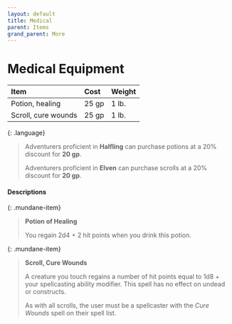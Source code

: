 ```yaml
---
layout: default
title: Medical
parent: Items
grand_parent: More
---
```


# Medical Equipment

| Item                | Cost  | Weight |
| :------------------ | :---- | :----- |
| Potion, healing     | 25 gp | 1 lb.  |
| Scroll, cure wounds | 25 gp | 1 lb.  |

{: .language}
> Adventurers proficient in **Halfling** can purchase potions at a 20% discount for **20 gp**.
>
> Adventurers proficient in **Elven** can purchase scrolls at a 20% discount for **20 gp**.


#### Descriptions

{: .mundane-item}
> **Potion of Healing**
> 
> You regain 2d4 + 2 hit points when you drink this potion. 

{: .mundane-item}
> **Scroll, Cure Wounds**
>
> A creature you touch regains a number of hit points equal to 1d8 + your spellcasting ability modifier. This spell has no effect on undead or constructs.
>
> As with all scrolls, the user must be a spellcaster with the _Cure Wounds_ spell on their spell list.

